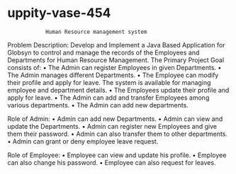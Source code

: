 # uppity-vase-454

				Human Resource management system

Problem Description:
Develop and Implement a Java Based Application for Globsyn to control and manage the records of the Employees and Departments for Human Resource Management.
The Primary Project Goal consists of:
•	The Admin can register Employees in given Departments.
•	The Admin manages different Departments.
•	The Employee can modify their profile and apply for leave.
The system is available for managing employee and department details.
•	The Employees update their profile and apply for leave.
•	The Admin can add and transfer Employees among various departments.
•	The Admin can add new departments.

Role of Admin:
•	Admin can add new Departments.
•	Admin can view and update the Departments.
•	Admin can register new Employees and give them their password.
•	 Admin can also transfer them to other departments.
•	Admin can grant or deny employee leave request.

Role of Employee:
•	 Employee can view and update his profile.
•	Employee can also change his password.
•	Employee can also request for leaves.
